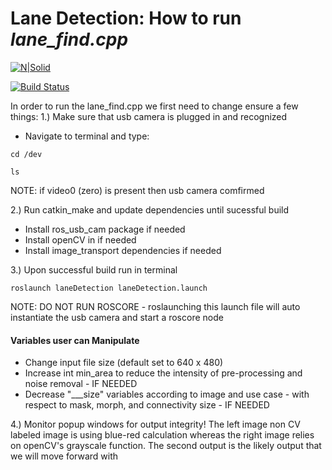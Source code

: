 # Lane Detection: How to run _lane_find.cpp_

[![N|Solid](https://cldup.com/dTxpPi9lDf.thumb.png)](https://nodesource.com/products/nsolid)

[![Build Status](https://travis-ci.org/joemccann/dillinger.svg?branch=master)](https://travis-ci.org/joemccann/dillinger)

In order to run the lane_find.cpp we first need to change ensure a few things:
1.) Make sure that usb camera is plugged in and recognized 
- Navigate to terminal and type:
```
cd /dev 
```
```
ls
```
NOTE: if video0 (zero) is present then usb camera comfirmed

2.) Run catkin_make and update dependencies until sucessful build 
- Install ros_usb_cam package if needed
- Install openCV in if needed 
- Install image_transport dependencies if needed

3.) Upon successful build run in terminal
```
roslaunch laneDetection laneDetection.launch
```
NOTE: DO NOT RUN ROSCORE - roslaunching this launch file will auto instantiate the usb camera and start a roscore node 
#### Variables user can Manipulate
- Change input file size (default set to 640 x 480)
- Increase int min_area to reduce the intensity of pre-processing and noise removal - IF NEEDED
- Decrease "___size" variables according to image and use case - with respect to mask, morph, and connectivity size - IF NEEDED

4.) Monitor popup windows for output integrity! The left image non CV labeled image is using blue-red calculation whereas the right image relies on openCV's grayscale function. The second output is the likely output that we will move forward with